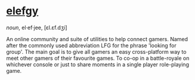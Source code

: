 # [elefgy](http://elefgy.com)
*noun*, el·ef·jee, [ɛl.ɛf.dʒi]

An online community and suite of utilities to help connect gamers. Named after the commonly used abbreviation LFG for
the phrase 'looking for group'. The main goal is to give all gamers an easy cross-platform way to meet other gamers of
their favourite games. To co-op in a battle-royale on whichever console or just to share moments in a single player
role-playing game.
